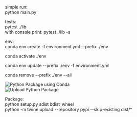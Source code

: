 
simple run:  
python main.py  

tests:  
pytest ./lib  
with console print: pytest ./lib -s  

env:  
conda env create -f environment.yml --prefix ./env  

conda activate ./env  

conda env update --prefix ./env -f environment.yml  

conda remove --prefix ./env --all  



![Python Package using Conda](https://github.com/AmirPupko/pandas-to-sql/workflows/Python%20Package%20using%20Conda/badge.svg)  
![Upload Python Package](https://github.com/AmirPupko/pandas-to-sql/workflows/Upload%20Python%20Package/badge.svg?event=deployment)  



Package:  
python setup.py sdist bdist_wheel  
python -m twine upload --repository pypi --skip-existing dist/*  
